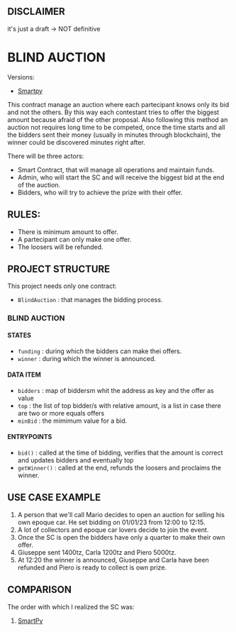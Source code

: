 ## DISCLAIMER

it's just a draft -> NOT definitive
  

# BLIND AUCTION

Versions:

- [Smartpy](https://github.com/TheMastro-11/LearningTezos/tree/contracts/BlindAuction/SmartPy/README.md)


This contract manage an auction where each partecipant knows only its bid and not the others.
By this way each contestant tries to offer the biggest amount because afraid of the other proposal.
Also following this method an auction not requires long time to be competed, once the time starts and all the bidders sent their money (usually in minutes through blockchain), the winner could be discovered minutes right after.

There will be three actors:

- Smart Contract, that will manage all operations and maintain funds.
- Admin, who will start the SC and will receive the biggest bid at the end of the auction.
- Bidders, who will try to achieve the prize with their offer.


## RULES:
- There is minimum amount to offer.
- A partecipant can only make one offer. 
- The loosers will be refunded.
  

## PROJECT STRUCTURE
This project needs only one contract:
- `BlindAuction` : that manages the bidding process.

### BLIND AUCTION

#### STATES
- `funding` : during which the bidders can make thei offers.
- `winner` : during which the winner is announced.

#### DATA ITEM
- `bidders` : map of biddersm whit the address as key and the offer as value 
- `top` : the list of top bidder/s with relative amount, is a list in case there are two or more equals offers
- `minBid` : the mimimum value for a bid. 

#### ENTRYPOINTS
- `bid()` : called at the time of bidding, verifies that the amount is correct and updates bidders and eventually top
- `getWinner()` : called at the end, refunds the loosers and proclaims the winner.


## USE CASE EXAMPLE
1. A person that we'll call Mario decides to open an auction for selling his own epoque car. He set bidding on 01/01/23 from 12:00 to 12:15.
2. A lot of collectors and epoque car lovers decide to join the event.
3. Once the SC is open the bidders have only a quarter to make their own offer.
4. Giuseppe sent 1400tz, Carla 1200tz and Piero 5000tz.
5. At 12:20 the winner is announced, Giuseppe and Carla have been refunded and Piero is ready to collect is own prize. 


## COMPARISON
The order with which I realized the SC was:
1. [SmartPy](https://github.com/TheMastro-11/LearningTezos/tree/contracts/CrowdFunding/SmartPy)





